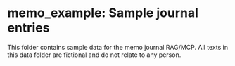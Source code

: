 # memo_example: Sample journal entries

This folder contains sample data for the memo journal RAG/MCP. All texts in this data folder are fictional and do not relate to any person.